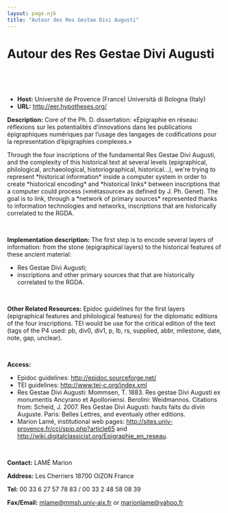 ```yaml
---
layout: page.njk
title: "Autour des Res Gestae Divi Augusti"
---
```

# Autour des Res Gestae Divi Augusti



 
 


  
 
 * **Host:** Université de Provence (France) Università di Bologna (Italy)
* **URL:** <http://eer.hypotheses.org/>


**Description:** Core of the Ph. D. dissertation: «Épigraphie en réseau: réflexions sur les potentialités
 d’innovations dans les publications épigraphiques numériques par l’usage des langages
 de codifications pour la representation d’épigraphies complexes.»
 
 Through the four inscriptions of the fundamental Res Gestae Divi Augusti, and the
 complexity of this historical text at several levels (epigraphical, philological,
 archaeological, historiographical, historical...), we're trying to represent \*historical
 information\* inside a computer system in order to create \*historical encoding\* and
 \*historical links\* between inscriptions that a computer could process («métasource»
 as defined by J. Ph. Genet). The goal is to link, through a \*network of primary sources\*
 represented thanks to information technologies and networks, inscriptions that are
 historically correlated to the RGDA.
 
  
 
 **Implementation description:** The first step is to encode several layers of information: from the stone (epigraphical
 layers) to the historical features of these ancient material:
 - Res Gestae Divi Augusti;
 - inscriptions and other primary sources that that are historically correlated to
 the RGDA.
 
  
 
 **Other Related Resources:**
 Epidoc guidelines for the first layers (epigraphical features and philological features)
 for the diplomatic editions of the four inscriptions. TEI would be use for the critical
 edition of the text (tags of the P4 used: pb, div0, div1, p, lb, rs, supplied, abbr,
 milestone, date, note, gap, unclear).
 
  
 
 **Access:**
* Epidoc guidelines: <http://epidoc.sourceforge.net/>
* TEI guidelines: <http://www.tei-c.org/index.xml>
* Res Gestae Divi Augusti: Mommsen, T. 1883. Res gestae Divi Augusti ex monumentis Ancyrano
 et Apolloniensi. Berolini: Weidmannos. Citations from: Scheid, J. 2007. Res Gestae
 Divi Augusti: hauts faits du divin Auguste. Paris: Belles Lettres, and eventualy other
 editions.
* Marion Lamé, institutional web pages: <http://sites.univ-provence.fr/ccj/spip.php?article65>
 and <http://wiki.digitalclassicist.org/Epigraphie_en_reseau>.


  
 
 **Contact:** LAMÉ Marion
 
 **Address:** Les Cherriers 18700 OIZON France
 
 **Tel:** 00 33 6 27 57 78 83 / 00 33 2 48 58 08 39
 
 **Fax/Email:** [mlame@mmsh.univ-aix.fr](mailto:mlame@mmsh.univ-aix.fr) or [marionlame@yahoo.fr](mailto:marionlame@yahoo.fr)
 
  

